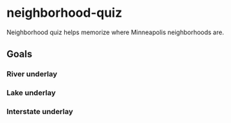 # neighborhood-quiz
Neighborhood quiz helps memorize where Minneapolis neighborhoods are.
## Goals
### River underlay
### Lake underlay
### Interstate underlay
